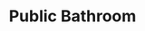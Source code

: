 ---
pid: PT248
title: Public Bathroom
location_transcription: Penn treaty park
zipcode: '19122'
outside_phl: 
neighborhood: Yorktown,Old Kensington,Jinogi
age: '31'
age_range: 30-39
instagram: 
image_file_name: PT_248.jpg
proposal_transcription: A public bathroom would be useful because no one wants to
  see someone pee on a tree.
topic: Environment
topic_summary: '0'
type: Infrastructure,Space,Other No Form
keywords_other: 
credit: Eric
image_labels: 
twitter: 
facebook: 
permalink: "/monuments/pt248/"
layout: item-page
---
